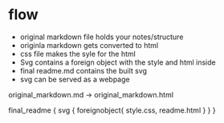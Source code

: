 # flow

- original markdown file holds your notes/structure
- originla markdown gets converted to html
- css file makes the syle for the html
- Svg contains a foreign object with the style and html inside
- final readme.md contains the built svg
- svg can be served as a webpage


original_markdown.md -> original_markdown.html

final_readme {
svg {
    foreignobject{
        style.css,
        readme.html
    }
}
}
